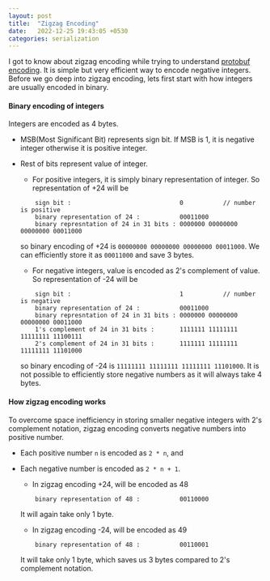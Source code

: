 ```yaml
---
layout: post
title:  "Zigzag Encoding"
date:   2022-12-25 19:43:05 +0530
categories: serialization
---
```


I got to know about zigzag encoding while trying to understand [protobuf encoding](https://developers.google.com/protocol-buffers/docs/encoding). It is simple but very efficient way to encode negative integers. Before we go deep into zigzag encoding, lets first start with how integers are usually encoded in binary.

#### Binary encoding of integers

Integers are encoded as 4 bytes.
- MSB(Most Significant Bit) represents sign bit. If MSB is 1, it is negative integer otherwise it is positive integer.
- Rest of bits represent value of integer. 
	- For positive integers, it is simply binary representation of integer. So representation of +24 will be
	```
		sign bit :                              0       	// number is positive
		binary representation of 24 :           00011000	
		binary represntation of 24 in 31 bits : 0000000 00000000 00000000 00011000	
	``` 
	so binary encoding of +24 is `00000000 00000000 00000000 00011000`. We can efficiently store it as `00011000` and save 3 bytes.

	- For negative integers, value is encoded as 2's complement of value. So representation of -24 will be
	```
		sign bit :                              1           // number is negative
		binary representation of 24 :           00011000
		binary represntation of 24 in 31 bits : 0000000 00000000 00000000 00011000	
		1's complement of 24 in 31 bits :       1111111 11111111 11111111 11100111
		2's complement of 24 in 31 bits :       1111111 11111111 11111111 11101000                               
	``` 
	so binary encoding of -24 is `11111111 11111111 11111111 11101000`. It is not possible to efficiently store negative numbers as it will always take 4 bytes.	


#### How zigzag encoding works

To overcome space inefficiency in storing smaller negative integers with 2's complement notation, zigzag encoding converts negative numbers into positive number.
- Each positive number `n` is encoded as `2 * n`, and 
- Each negative number is encoded as `2 * n + 1`.

	- In zigzag encoding +24, will be encoded as 48
	```
		binary representation of 48 :           00110000	
	``` 
	It will again take only 1 byte.
	- In zigzag encoding -24, will be encoded as 49
	```
		binary representation of 48 :           00110001	
	```
	It will take only 1 byte, which saves us 3 bytes compared to 2's complement notation.